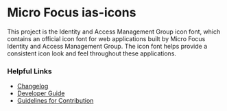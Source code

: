 # Micro Focus ias-icons

This project is the Identity and Access Management Group icon font, which contains an official icon font
for web applications built by Micro Focus Identity and Access Management Group. The icon font helps provide
a consistent icon look and feel throughout these applications.

### Helpful Links

- [Changelog](./CHANGELOG.md)
- [Developer Guide](./DEVELOPER.md)
- [Guidelines for Contribution](./CONTRIBUTING.md)
